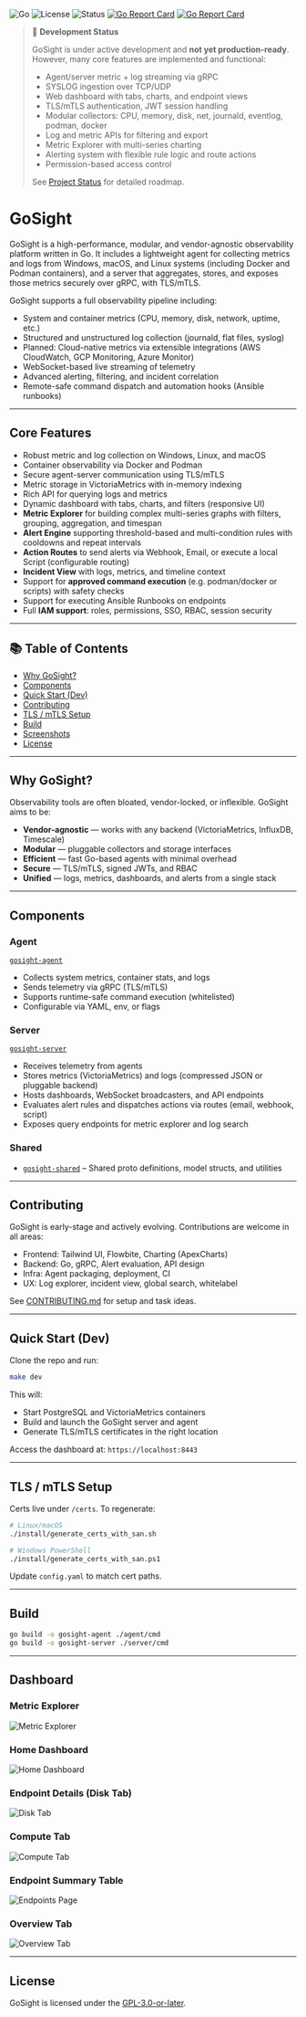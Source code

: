 ![Go](https://img.shields.io/badge/built%20with-Go-blue)  ![License](https://img.shields.io/github/license/aaronlmathis/gosight) ![Status](https://img.shields.io/badge/status-in--progress-yellow)  [![Go Report Card](https://goreportcard.com/badge/github.com/aaronlmathis/gosight-server)](https://goreportcard.com/report/github.com/aaronlmathis/gosight-server) [![Go Report Card](https://goreportcard.com/badge/github.com/aaronlmathis/gosight-agent)](https://goreportcard.com/report/github.com/aaronlmathis/gosight-agent) 
> 🚧 **Development Status**
>
> GoSight is under active development and **not yet production-ready**. However, many core features are implemented and functional:
>
> - Agent/server metric + log streaming via gRPC
> - SYSLOG ingestion over TCP/UDP 
> - Web dashboard with tabs, charts, and endpoint views  
> - TLS/mTLS authentication, JWT session handling  
> - Modular collectors: CPU, memory, disk, net, journald, eventlog, podman, docker  
> - Log and metric APIs for filtering and export  
> - Metric Explorer with multi-series charting  
> - Alerting system with flexible rule logic and route actions  
> - Permission-based access control  
>
> See [Project Status](https://github.com/aaronlmathis/gosight/blob/main/PROJECT_STATUS.md) for detailed roadmap.

# GoSight

GoSight is a high-performance, modular, and vendor-agnostic observability platform written in Go. It includes a lightweight agent for collecting metrics and logs from Windows, macOS, and Linux systems (including Docker and Podman containers), and a server that aggregates, stores, and exposes those metrics securely over gRPC, with TLS/mTLS.

GoSight supports a full observability pipeline including:
- System and container metrics (CPU, memory, disk, network, uptime, etc.)
- Structured and unstructured log collection (journald, flat files, syslog)
- Planned: Cloud-native metrics via extensible integrations (AWS CloudWatch, GCP Monitoring, Azure Monitor)
- WebSocket-based live streaming of telemetry
- Advanced alerting, filtering, and incident correlation
- Remote-safe command dispatch and automation hooks (Ansible runbooks)

---

## Core Features

- Robust metric and log collection on Windows, Linux, and macOS  
- Container observability via Docker and Podman  
- Secure agent-server communication using TLS/mTLS  
- Metric storage in VictoriaMetrics with in-memory indexing  
- Rich API for querying logs and metrics  
- Dynamic dashboard with tabs, charts, and filters (responsive UI)  
- **Metric Explorer** for building complex multi-series graphs with filters, grouping, aggregation, and timespan  
- **Alert Engine** supporting threshold-based and multi-condition rules with cooldowns and repeat intervals  
- **Action Routes** to send alerts via Webhook, Email, or execute a local Script (configurable routing)  
- **Incident View** with logs, metrics, and timeline context  
- Support for **approved command execution** (e.g. podman/docker or scripts) with safety checks
- Support for executing Ansible Runbooks on endpoints  
- Full **IAM support**: roles, permissions, SSO, RBAC, session security  

---

## 📚 Table of Contents
- [Why GoSight?](#why-gosight)  
- [Components](#components)  
- [Quick Start (Dev)](#quick-start-dev)  
- [Contributing](#contributing)  
- [TLS / mTLS Setup](#tls--mtls-setup)  
- [Build](#build)  
- [Screenshots](#dashboard)  
- [License](#license)  

---

## Why GoSight?

Observability tools are often bloated, vendor-locked, or inflexible. GoSight aims to be:

- **Vendor-agnostic** — works with any backend (VictoriaMetrics, InfluxDB, Timescale)  
- **Modular** — pluggable collectors and storage interfaces  
- **Efficient** — fast Go-based agents with minimal overhead  
- **Secure** — TLS/mTLS, signed JWTs, and RBAC  
- **Unified** — logs, metrics, dashboards, and alerts from a single stack  

---

## Components

### Agent
[`gosight-agent`](https://github.com/aaronlmathis/gosight-agent)
- Collects system metrics, container stats, and logs  
- Sends telemetry via gRPC (TLS/mTLS)  
- Supports runtime-safe command execution (whitelisted)  
- Configurable via YAML, env, or flags  

### Server
[`gosight-server`](https://github.com/aaronlmathis/gosight-server)
- Receives telemetry from agents  
- Stores metrics (VictoriaMetrics) and logs (compressed JSON or pluggable backend)  
- Hosts dashboards, WebSocket broadcasters, and API endpoints  
- Evaluates alert rules and dispatches actions via routes (email, webhook, script)  
- Exposes query endpoints for metric explorer and log search  

### Shared

- [`gosight-shared`](https://github.com/aaronlmathis/gosight-shared) – Shared proto definitions, model structs, and utilities


---

## Contributing

GoSight is early-stage and actively evolving. Contributions are welcome in all areas:

- Frontend: Tailwind UI, Flowbite, Charting (ApexCharts)  
- Backend: Go, gRPC, Alert evaluation, API design  
- Infra: Agent packaging, deployment, CI  
- UX: Log explorer, incident view, global search, whitelabel  

See [CONTRIBUTING.md](CONTRIBUTING.md) for setup and task ideas.

---

## Quick Start (Dev)

Clone the repo and run:

```bash
make dev
```

This will:
- Start PostgreSQL and VictoriaMetrics containers  
- Build and launch the GoSight server and agent  
- Generate TLS/mTLS certificates in the right location  

Access the dashboard at: `https://localhost:8443`

---

## TLS / mTLS Setup

Certs live under `/certs`. To regenerate:

```bash
# Linux/macOS
./install/generate_certs_with_san.sh

# Windows PowerShell
./install/generate_certs_with_san.ps1
```

Update `config.yaml` to match cert paths.

---

## Build

```bash
go build -o gosight-agent ./agent/cmd
go build -o gosight-server ./server/cmd
```

---

## Dashboard

### Metric Explorer  
![Metric Explorer](images/gosight-dev-live-Metric-Explorer.png)

### Home Dashboard  
![Home Dashboard](images/goSight-dev-live-dashboard-home.png)

### Endpoint Details (Disk Tab)  
![Disk Tab](images/goSight-dev-live-data-Disk-Endpoint-Detail-Page.jpeg)

### Compute Tab  
![Compute Tab](images/gosight-endpoint-details-compute-tab-live-data.jpeg)

### Endpoint Summary Table  
![Endpoints Page](images/gosight-dev-live-data-Endpoints-Page.png)

### Overview Tab  
![Overview Tab](images/goSight-dev-live-data-Overview-Page.png)

---

## License

GoSight is licensed under the [GPL-3.0-or-later](https://www.gnu.org/licenses/gpl-3.0.html).
